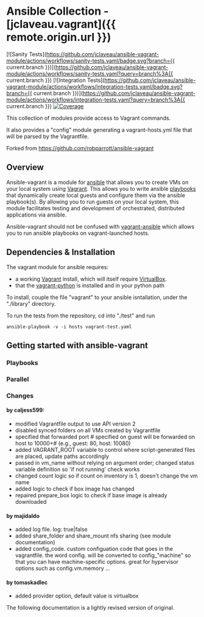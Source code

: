 # Ansible Collection - [jclaveau.vagrant]({{ remote.origin.url }})
[![Sanity Tests](https://github.com/jclaveau/ansible-vagrant-module/actions/workflows/sanity-tests.yaml/badge.svg?branch={{ current.branch }})](https://github.com/jclaveau/ansible-vagrant-module/actions/workflows/sanity-tests.yaml?query=branch%3A{{ current.branch }})
[![Integration Tests](https://github.com/jclaveau/ansible-vagrant-module/actions/workflows/integration-tests.yaml/badge.svg?branch={{ current.branch }})](https://github.com/jclaveau/ansible-vagrant-module/actions/workflows/integration-tests.yaml?query=branch%3A{{ current.branch }})
[![Coverage](https://codecov.io/gh/jclaveau/ansible-vagrant-module/branch/master/graph/badge.svg?token=qlZsPUMdwP)](https://codecov.io/gh/jclaveau/ansible-vagrant-module)



This collection of modules provide access to Vagrant commands.

It also provides a "config" module generating a vagrant-hosts.yml file that will be parsed by the Vagrantfile.

Forked from https://github.com/robparrott/ansible-vagrant

## Overview
Ansible-vagrant is a module for [ansible](http://ansible.cc) that allows you to create VMs on your local system using [Vagrant](http://vagrantup.com/).
This allows you to write ansible [playbooks](http://ansible.github.com/playbooks.html) that dynamically create local guests and configure them via the ansible playbook(s).
By allowing you to run guests on your local system, this module facilitates testing and development of orchestrated, distributed applications via ansible.

Ansible-vagrant should not be confused with [vagrant-ansible](https://github.com/dsander/vagrant-ansible) which allows you to run ansible playbooks on vagrant-launched hosts.

## Dependencies & Installation

The vagrant module for ansible requires:

 * a working [Vagrant](http://vagrantup.com/) install, which will itself
   require [VirtualBox](https://www.virtualbox.org/wiki/Downloads).
 * that the [vagrant-python](https://github.com/todddeluca/python-vagrant) is installed and in your python path

To install, couple the file "vagrant" to your ansible isntallation, under the "./library" directory.

To run the tests from the repository, cd into "./test" and run

    ansible-playbook -v -i hosts vagrant-test.yaml

## Getting started with ansible-vagrant

### Playbooks

### Parallel



### Changes

#### by caljess599:
* modified Vagrantfile output to use API version 2
* disabled synced folders on all VMs created by Vagrantfile
* specified that forwarded port # specified on guest will be forwarded on host to 10000+# (e.g., guest: 80, host: 10080)
* added VAGRANT_ROOT variable to control where script-generated files are placed, update paths accordingly
* passed in vm_name without relying on argument order; changed status variable definition so 'if not running' check works
* changed count logic so if count on inventory is 1, doesn't change the vm name
* added logic to check if box image has changed
* repaired prepare_box logic to check if base image is already downloaded

#### by majidaldo
* added log file. log: true|false
* added share_folder and share_mount nfs sharing (see module documentation)
* added config_code. custom configuation code that goes in the vagrantfile. the word config. will be converted to config_"machine" so that you can have machine-specific options. great for hypervisor options such as config.vm.memory ...


#### by tomaskadlec
* added provider option, default value is virtualbox

The following documentation is a lightly revised version of original.

